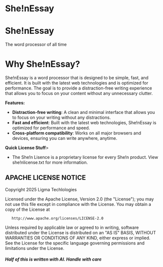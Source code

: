 # She!nEssay
# She!nEssay
The word processor of all time

# Why She!nEssay?
She!nEssay is a word processor that is designed to be simple, fast, and efficient. It is built with the latest web technologies and is optimized for performance. The goal is to provide a distraction-free writing experience that allows you to focus on your content without any unnecessary clutter.

<strong>Features:</strong>
- **Distraction-free writing**: A clean and minimal interface that allows you to focus on your writing without any distractions.
- **Fast and efficient**: Built with the latest web technologies, She!nEssay is optimized for performance and speed.
- **Cross-platform compatibility**: Works on all major browsers and devices, ensuring you can write anywhere, anytime.

<strong>Quick License Stuff</strong>>
- The She!n Lisence is a proprietary license for every She!n product. View she!nlicense.txt for more information.

<h2>APACHE LICENSE NOTICE</h2>

  Copyright 2025 Ligma Techlologies

   Licensed under the Apache License, Version 2.0 (the "License");
   you may not use this file except in compliance with the License.
   You may obtain a copy of the License at

       http://www.apache.org/licenses/LICENSE-2.0

   Unless required by applicable law or agreed to in writing, software
   distributed under the License is distributed on an "AS IS" BASIS,
   WITHOUT WARRANTIES OR CONDITIONS OF ANY KIND, either express or implied.
   See the License for the specific language governing permissions and
   limitations under the License.

<h6><b>Half of this is written with AI. Handle with care</b></h6>